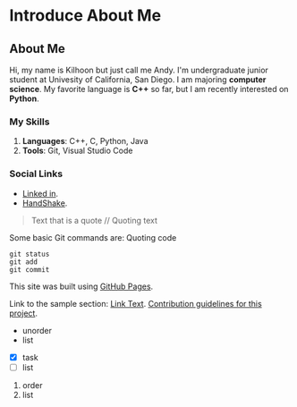 # Introduce About Me

## About Me
Hi, my name is Kilhoon but just call me Andy.
I'm undergraduate junior student at Univesity of California, San Diego. I am majoring **computer science**.
My favorite language is **C++** so far, but I am recently interested on **Python**.

### My Skills
1. **Languages**: C++, C, Python, Java
2. **Tools**: Git, Visual Studio Code

### Social Links
- [Linked in](https://www.linkedin.com/in/kilhoon-kim-24886a244/).
- [HandShake](https://ucsd.joinhandshake.com/profiles/6yrtq5).
> Text that is a quote // Quoting text

Some basic Git commands are: Quoting code
```
git status
git add
git commit
```
This site was built using [GitHub Pages](https://pages.github.com/).

Link to the sample section: [Link Text](#kim-kilhoon-headings).
[Contribution guidelines for this project](image/Kilhoon.jpg).

- unorder
- list

- [x] task
- [ ] list

 1. order
 2. list

